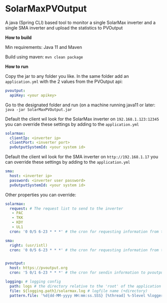 # SolarMaxPVOutput
A java (Spring CLI) based tool to monitor a single SolarMax inverter and a single SMA inverter and upload the statistics to PVOutput

**How to build**

Min requirements: Java 11 and Maven

Build using maven: `mvn clean package`

**How to run**

Copy the jar to any folder you like. In the same folder add an `application.yml` with the 2 values from the PVOutput api:
```yaml
pvoutput:
  apiKey: <your apikey>
```

Go to the designated folder and run (on a machine running java11 or later:
`java -jar SolarMaxPVOutput.jar`

Default the client wil look for the SolarMax inverter on `192.168.1.123:12345` you can override these settings by adding to the `application.yml`
```yaml
solarmax:
  clientIp: <inverter ip>
  clientPort: <inverter port>
  pvOutputSystemId: <your system id>
```

Default the client wil look for the SMA inverter on `http://192.168.1.17` you can override these settings by adding to the `application.yml`
```yaml
sma:
  host: <inverter ip>
  password: <inverter user password>
  pvOutputSystemId: <your system id>
```

Other properties you can override:
```yaml
solarmax:
  request: # The request list to send to the inverter
   - PAC
   - TKK
   - KDY
   - UL1
  cron: '0 0/5 6-23 * * *' # the cron for requesting information from the inverter (now every 5 minutes between 6-23)

sma:
  right: (usr/istl)
  cron: '0 0/5 6-23 * * *' # the cron for requesting information from the inverter (now every 5 minutes between 6-23)


pvoutput:
  host: https://pvoutput.org
  cron: '5 0/1 6-23 * * *' # the cron for sendin information to pvoutput (now every 2 minutes between 6-23)

logging: # logging config
  path: logs # the directory relative to the 'root' of the application 
  file: ${logging.path}/solarmax.log # logfile name (+directory)
  pattern.file: '%d{dd-MM-yyyy HH:mm:ss.SSS} [%thread] %-5level %logger{36}.%M - %msg%n' # logfile pattern

```
